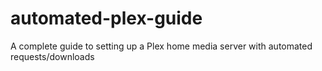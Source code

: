 # automated-plex-guide
A complete guide to setting up a Plex home media server with automated requests/downloads
